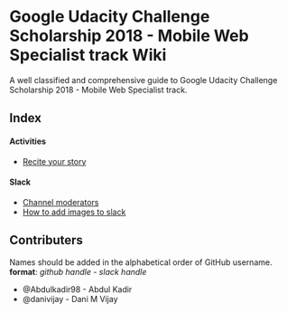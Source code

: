 # Google Udacity Challenge Scholarship 2018 - Mobile Web Specialist track Wiki
A well classified and comprehensive guide to Google Udacity Challenge Scholarship 2018 - Mobile Web Specialist track.

## Index

#### Activities
* [Recite your story](https://github.com/danivijay/gucs-wiki/blob/master/activities/Recite%20your%20story.md)

#### Slack
* [Channel moderators](https://github.com/danivijay/gucs-wiki/blob/master/slack/Channel%20moderators.md)
* [How to add images to slack](https://github.com/danivijay/gucs-wiki/blob/master/slack/How%20to%20add%20images%20to%20slack.md)

## Contributers
Names should be added in the alphabetical order of GitHub username.
**format**: _github handle - slack handle_

* @Abdulkadir98 - Abdul Kadir
* @danivijay - Dani M Vijay

